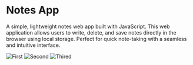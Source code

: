 # Notes App
A simple, lightweight notes web app built with JavaScript. 
This web application allows users to write, delete, and save notes directly in the browser using local storage. 
Perfect for quick note-taking with a seamless and intuitive interface.

![First](https://github.com/user-attachments/assets/edf1d3be-56bf-4631-80e1-48a22e9cdbd3)
![Second ](https://github.com/user-attachments/assets/e8ddc506-994f-4af2-ba84-c5edb7e48058)
![Thired](https://github.com/user-attachments/assets/a087e8f2-04f1-47d7-8f2d-cda933ef532a)
